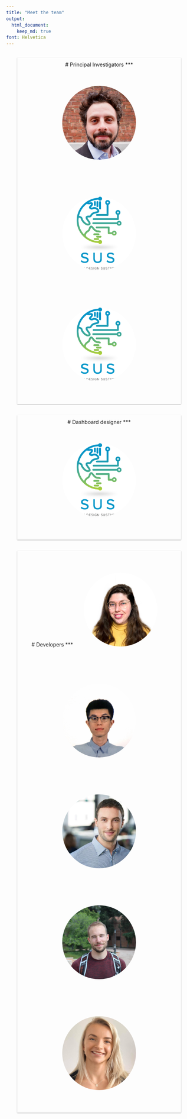 ```yaml
---
title: "Meet the team"
output: 
  html_document:
    keep_md: true
font: Helvetica
---
```




<style type="text/css">

.mtt_horizontal_block {
  position:relative;
  margin:30px;
  border-spacing: 5px;
  padding: 10px 10px 10px 10px;
  box-shadow: 0 1px 3px rgba(0,0,0,0.12), 0 1px 2px rgba(0,0,0,0.24);
  justify-content:center;
  text-align:center;
  max-width:1000px;

}

.mtt_mate {
  position: relative;
  min-height: 250px;
  margin: 15px;
  border-spacing: 15px;
  padding: 10px 10px 10px 10px;
  align-content: center;
  display:inline-block;
}

.mtt_mate img {
  position: relative;
  width: 200px;
  height: 200px;
  object-fit: cover;
  border-radius: 50%;
    border-top-left-radius: 50%;
    border-top-right-radius: 50%;
    border-bottom-right-radius: 50%;
    border-bottom-left-radius: 50%;
  transition: transform 0.5s;
}

.mtt_mate img:hover {
  transform: scale(1.05);
  # padding-bottom:5px;
  box-shadow: 0 14px 28px rgba(0,0,0,0.1);
}

.mtt_mate p.caption {
  visibility: hidden;
  width: 500px;
  background-color: white;
  text-align: left;
  color: #3C3C3B;
  padding: 20px ;
  border-radius: 6px;
  top: -5px;
  left: 105%;
  position: absolute;
  z-index: 1;
  opacity: 0;
  transition: opacity 1s;
  transition: all 0.2s ease-out;
}

.mtt_mate:hover p.caption {
  visibility: visible;
  opacity: 1;
  transition: opacity 1s;
    box-shadow: 0 14px 28px 0 rgba(0,0,0,0.1);
}

# .mtt_mate p.caption {
#     margin-left: 225px;
# }
# 
.mtt_mate a{
  color: #0096C9;
}


</style>

<div class ="mtt_horizontal_block">
# Principal Investigators
***
<div class="mtt_mate">
<div class="figure">
<img src="team_photos/david_wachsmuth.jpeg" alt="&lt;strong&gt;&lt;big&gt;&lt;a href = 'https://upgo.lab.mcgill.ca/' target='_blank'&gt;David Wachsmuth&lt;/a&gt;&lt;/big&gt;&lt;/strong&gt;&lt;br&gt;David Wachsmuth is the Canada Research Chair in Urban Governance at McGill University, where he is also an Associate Professor in the School of Urban Planning. He directs UPGo, the Urban Politics and Governance research group at McGill, where he leads a team of researchers investigating pressing urban governance problems related to economic development, environmental sustainability, and housing markets. He is the co-lead of the Adapting Urban Environments for the Future theme of the McGill Sustainability Systems Initiative, where he is part of a broad interdisciplinary team developing new ways of conceptualizing, measuring, and improving urban sustainability. A major focus of his work has been explaining a transition in policy and planning from identifying the city as a global sustainability problem to identifying the city as a solution to global sustainability problems. He is one of the world’s leading experts on the impacts of short-term rental platforms such as Airbnb on cities around the world, and consults widely with municipalities and community organizations on designing appropriate regulations. Dr. Wachsmuth has published widely in top journals in urban studies, planning and geography, and his work has been covered extensively in the national and international media, including the New York Times, the Wall Street Journal, the Associated Press, and the Washington Post. He is the Early Career Editor of the journal &lt;i&gt;Territory, Politics, Governance&lt;/i&gt; and serves on the editorial boards of the journal &lt;i&gt;Urban Geography&lt;/i&gt;." width="3958" />
<p class="caption"><strong><big><a href = 'https://upgo.lab.mcgill.ca/' target='_blank'>David Wachsmuth</a></big></strong><br>David Wachsmuth is the Canada Research Chair in Urban Governance at McGill University, where he is also an Associate Professor in the School of Urban Planning. He directs UPGo, the Urban Politics and Governance research group at McGill, where he leads a team of researchers investigating pressing urban governance problems related to economic development, environmental sustainability, and housing markets. He is the co-lead of the Adapting Urban Environments for the Future theme of the McGill Sustainability Systems Initiative, where he is part of a broad interdisciplinary team developing new ways of conceptualizing, measuring, and improving urban sustainability. A major focus of his work has been explaining a transition in policy and planning from identifying the city as a global sustainability problem to identifying the city as a solution to global sustainability problems. He is one of the world’s leading experts on the impacts of short-term rental platforms such as Airbnb on cities around the world, and consults widely with municipalities and community organizations on designing appropriate regulations. Dr. Wachsmuth has published widely in top journals in urban studies, planning and geography, and his work has been covered extensively in the national and international media, including the New York Times, the Wall Street Journal, the Associated Press, and the Washington Post. He is the Early Career Editor of the journal <i>Territory, Politics, Governance</i> and serves on the editorial boards of the journal <i>Urban Geography</i>.</p>
</div>
</div>

<div class="mtt_mate">
<div class="figure">
<img src="team_photos/no_photo.png" alt="&lt;strong&gt;&lt;big&gt;&lt;a href = '' target='_blank'&gt;Kevin Manaugh&lt;/a&gt;&lt;/big&gt;&lt;/strong&gt;&lt;br&gt;TEXT" width="571" />
<p class="caption"><strong><big><a href = '' target='_blank'>Kevin Manaugh</a></big></strong><br>TEXT</p>
</div>
</div>

<div class="mtt_mate">
<div class="figure">
<img src="team_photos/no_photo.png" alt="&lt;strong&gt;&lt;big&gt;&lt;a href = '' target='_blank'&gt;Andrew Gonzalez&lt;/a&gt;&lt;/big&gt;&lt;/strong&gt;&lt;br&gt;TEXT" width="571" />
<p class="caption"><strong><big><a href = '' target='_blank'>Andrew Gonzalez</a></big></strong><br>TEXT</p>
</div>
</div>
</div>

<div class="mtt_horizontal_block">
# Dashboard designer
***
<div class="mtt_mate">
<div class="figure">
<img src="team_photos/no_photo.png" alt="&lt;strong&gt;&lt;big&gt;&lt;a href = '' target='_blank'&gt;Ty Duff&lt;/a&gt;&lt;/big&gt;&lt;/strong&gt;&lt;br&gt;TEXT" width="571" />
<p class="caption"><strong><big><a href = '' target='_blank'>Ty Duff</a></big></strong><br>TEXT</p>
</div>
</div>
</div>

<div class="mtt_horizontal_block">
# Developers
***
<div class="mtt_mate">
<div class="figure">
<img src="team_photos/robin_basalaev.jpg" alt="&lt;strong&gt;&lt;big&gt;&lt;a href = '' target='_blank'&gt;Robin Basalaev-Binder&lt;/a&gt;&lt;/big&gt;&lt;/strong&gt;&lt;br&gt;Robin completed her Master of Urban Planning in 2018 at McGill University. Her passion for social and racial justice, equity, as well as affordable and accessible housing has led her to pursue research centered on these issues. Her sustainability research focuses on access and equity in Canada, and the disparities present in Smart Cities approaches. She has also conducted studies exploring gentrification, urban resilience, short-term rentals in the housing system, and the intersection of immigration and housing. Robin is particularly interested in how communities marginalized by the system and individuals with vulnerable immigration status can participate in urban planning processes and advocacy. Her work focuses on the US, Canadian, and Latin American contexts. She plans to continue her research as a doctoral student in Urban Planning in 2021." width="2412" />
<p class="caption"><strong><big><a href = '' target='_blank'>Robin Basalaev-Binder</a></big></strong><br>Robin completed her Master of Urban Planning in 2018 at McGill University. Her passion for social and racial justice, equity, as well as affordable and accessible housing has led her to pursue research centered on these issues. Her sustainability research focuses on access and equity in Canada, and the disparities present in Smart Cities approaches. She has also conducted studies exploring gentrification, urban resilience, short-term rentals in the housing system, and the intersection of immigration and housing. Robin is particularly interested in how communities marginalized by the system and individuals with vulnerable immigration status can participate in urban planning processes and advocacy. Her work focuses on the US, Canadian, and Latin American contexts. She plans to continue her research as a doctoral student in Urban Planning in 2021.</p>
</div>
</div>

<div class="mtt_mate">
<div class="figure">
<img src="team_photos/qiao_zhao.jpeg" alt="&lt;strong&gt;&lt;big&gt;&lt;a href = 'https://www.linkedin.com/in/kohnsamuel/' target='_blank'&gt;Qiao Zhao&lt;/a&gt;&lt;/big&gt;&lt;/strong&gt;&lt;br&gt;Qiao Zhao is a PhD student in the Department of Geography at McGill University. He received his Master of Urban Planning from the Texas A&amp;M University. Qiao Zhao’s research focuses on the relationship between the built environment and travel behavior with a particular emphasis on bicycle equity. His work recognizes that cycling facilities – along with the accessibility and social gains that they can provide – are inequitably distributed across communities of varying socio-demographic composition. To explore the implications of this distribution for bicycle equity, Qiao’s dissertation investigates the current bicycle network’s equity performance, the potential impacts of cycling investment on travel behaviors among disadvantaged populations, and the equity implications of crowdsourced data to drive bicycle network planning decisions." width="2172" />
<p class="caption"><strong><big><a href = 'https://www.linkedin.com/in/kohnsamuel/' target='_blank'>Qiao Zhao</a></big></strong><br>Qiao Zhao is a PhD student in the Department of Geography at McGill University. He received his Master of Urban Planning from the Texas A&M University. Qiao Zhao’s research focuses on the relationship between the built environment and travel behavior with a particular emphasis on bicycle equity. His work recognizes that cycling facilities – along with the accessibility and social gains that they can provide – are inequitably distributed across communities of varying socio-demographic composition. To explore the implications of this distribution for bicycle equity, Qiao’s dissertation investigates the current bicycle network’s equity performance, the potential impacts of cycling investment on travel behaviors among disadvantaged populations, and the equity implications of crowdsourced data to drive bicycle network planning decisions.</p>
</div>
</div>

<div class="mtt_mate">
<div class="figure">
<img src="team_photos/samuel_kohn.jpg" alt="&lt;strong&gt;&lt;big&gt;&lt;a href = 'https://www.linkedin.com/in/kohnsamuel/' target='_blank'&gt;Samuel Kohn&lt;/a&gt;&lt;/big&gt;&lt;/strong&gt;&lt;br&gt;Of french and american origin, Samuel is an aspiring urban planner, currently enrolled in the Master of Urban Planning program at McGill University. He aims to contribute to the sustainable design of future cities and to the wellbeing of urban citizens. Samuel’s ambition is to focus on smart city projects that are more democratic, transparent, and that draw on collective and empirical knowledge in addition to big data in order to positively impact urban sustainability, resilience, and wellbeing. In his involvement in building the SUS interactive dashboard, Samuel has significantly developed his GIS, data visualization, and applied research skills. Samuel holds a Bachelor degree from McGill University in International Development, and speaks English and French fluently. Samuel also has 6+ years of experience in the field of economic development, supporting governments across the globe with their foreign direct investment attraction strategies." width="460" />
<p class="caption"><strong><big><a href = 'https://www.linkedin.com/in/kohnsamuel/' target='_blank'>Samuel Kohn</a></big></strong><br>Of french and american origin, Samuel is an aspiring urban planner, currently enrolled in the Master of Urban Planning program at McGill University. He aims to contribute to the sustainable design of future cities and to the wellbeing of urban citizens. Samuel’s ambition is to focus on smart city projects that are more democratic, transparent, and that draw on collective and empirical knowledge in addition to big data in order to positively impact urban sustainability, resilience, and wellbeing. In his involvement in building the SUS interactive dashboard, Samuel has significantly developed his GIS, data visualization, and applied research skills. Samuel holds a Bachelor degree from McGill University in International Development, and speaks English and French fluently. Samuel also has 6+ years of experience in the field of economic development, supporting governments across the globe with their foreign direct investment attraction strategies.</p>
</div>
</div>

<div class="mtt_mate">
<div class="figure">
<img src="team_photos/maxime_belanger_de_blois.jpg" alt="&lt;strong&gt;&lt;big&gt;&lt;a href = 'https://www.linkedin.com/in/maximebdeblois' target='_blank'&gt;Maxime Bélanger De Blois&lt;/a&gt;&lt;/big&gt;&lt;/strong&gt;&lt;br&gt;Currently an urban planning master’s student at McGill University, Maxime previously completed a BA with honours in Political Science and Economics at Université Laval, together with a supplementary degree in Spanish language. As a bachelor's student, he delved into the application of sustainable development ideas to economic theories. His current academic interests lie in the application of political and economic concepts to territorial and environmental issues. In pursuing these objectives, Maxime believes data analysis and visualization techniques to be essential. He is now a research assistant with the Urban Politics and Governance Research group, where he primarily focuses on the analysis and impact of the short-term rental market in North American cities." width="1777" />
<p class="caption"><strong><big><a href = 'https://www.linkedin.com/in/maximebdeblois' target='_blank'>Maxime Bélanger De Blois</a></big></strong><br>Currently an urban planning master’s student at McGill University, Maxime previously completed a BA with honours in Political Science and Economics at Université Laval, together with a supplementary degree in Spanish language. As a bachelor's student, he delved into the application of sustainable development ideas to economic theories. His current academic interests lie in the application of political and economic concepts to territorial and environmental issues. In pursuing these objectives, Maxime believes data analysis and visualization techniques to be essential. He is now a research assistant with the Urban Politics and Governance Research group, where he primarily focuses on the analysis and impact of the short-term rental market in North American cities.</p>
</div>
</div>

<div class="mtt_mate">
<div class="figure">
<img src="team_photos/cloe_st_hilaire.jpg" alt="&lt;strong&gt;&lt;big&gt;&lt;a href = 'https://www.linkedin.com/in/clo%C3%A9-st-hilaire-b26020117/' target='_blank'&gt;Cloé St-Hilaire&lt;/a&gt;&lt;/big&gt;&lt;/strong&gt;&lt;br&gt;Cloé St-Hilaire is currently a master’s student in Urban Planning at McGill University. She completed a Bachelor of Commerce in Sustainability Management and Urban Studies in 2019. Practical application of her education was gained while working in the social enterprise sector as a food security analyst for a vertical aquaponics start-up. Cloé also worked to promote female entrepreneurship in Senegalese women-led agriculture businesses. Her research interests are at the intersection of housing justice, financialization and the implication of the platform economy in the housing system. She is currently working as a research assistant with the UPGo group, working both on the dynamics of the short- and long-term rental markets as well as the sustainability dashboard." width="2943" />
<p class="caption"><strong><big><a href = 'https://www.linkedin.com/in/clo%C3%A9-st-hilaire-b26020117/' target='_blank'>Cloé St-Hilaire</a></big></strong><br>Cloé St-Hilaire is currently a master’s student in Urban Planning at McGill University. She completed a Bachelor of Commerce in Sustainability Management and Urban Studies in 2019. Practical application of her education was gained while working in the social enterprise sector as a food security analyst for a vertical aquaponics start-up. Cloé also worked to promote female entrepreneurship in Senegalese women-led agriculture businesses. Her research interests are at the intersection of housing justice, financialization and the implication of the platform economy in the housing system. She is currently working as a research assistant with the UPGo group, working both on the dynamics of the short- and long-term rental markets as well as the sustainability dashboard.</p>
</div>
</div>
</div>
